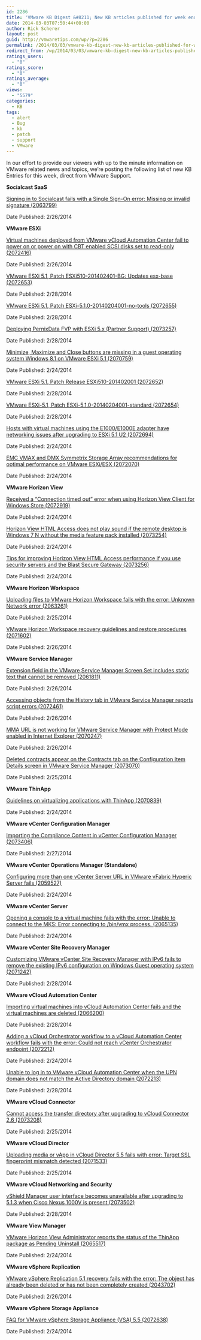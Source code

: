 ```yaml
---
id: 2286
title: 'VMware KB Digest &#8211; New KB articles published for week ending 2/29/14'
date: 2014-03-03T07:50:44+00:00
author: Rick Scherer
layout: post
guid: http://vmwaretips.com/wp/?p=2286
permalink: /2014/03/03/vmware-kb-digest-new-kb-articles-published-for-week-ending-22914/
redirect_from: /wp/2014/03/03/vmware-kb-digest-new-kb-articles-published-for-week-ending-22914/
ratings_users:
  - "0"
ratings_score:
  - "0"
ratings_average:
  - "0"
views:
  - "5579"
categories:
  - KB
tags:
  - alert
  - Bug
  - kb
  - patch
  - support
  - VMware
---
```

In our effort to provide our viewers with up to the minute information on VMware related news and topics, we&#8217;re posting the following list of new KB Entries for this week, direct from VMware Support.



**Socialcast SaaS**
  
[Signing in to Socialcast fails with a Single Sign-On error: Missing or invalid signature (2063799)](http://bit.ly/NneUOM)
  
Date Published: 2/26/2014

**VMware ESXi**
  
[Virtual machines deployed from VMware vCloud Automation Center fail to power on or power on with CBT enabled SCSI disks set to read-only (2072416)](http://bit.ly/1ojVhTb)
  
Date Published: 2/26/2014
  
[VMware ESXi 5.1, Patch ESXi510-201402401-BG: Updates esx-base (2072653)](http://bit.ly/1ojVkhK)
  
Date Published: 2/28/2014
  
[VMware ESXi 5.1, Patch ESXi-5.1.0-20140204001-no-tools (2072655)](http://bit.ly/NneUOP)
  
Date Published: 2/28/2014
  
[Deploying PernixData FVP with ESXi 5.x (Partner Support) (2073257)](http://bit.ly/1ojVkhR)
  
Date Published: 2/28/2014
  
[Minimize, Maximize and Close buttons are missing in a guest operating system Windows 8.1 on VMware ESXi 5.1 (2070759)](http://bit.ly/NneVCw)
  
Date Published: 2/24/2014
  
[VMware ESXi 5.1, Patch Release ESXi510-201402001 (2072652)](http://bit.ly/1ojVi9u)
  
Date Published: 2/28/2014
  
[VMware ESXi-5.1, Patch ESXi-5.1.0-20140204001-standard (2072654)](http://bit.ly/1ojVkhU)
  
Date Published: 2/28/2014
  
[Hosts with virtual machines using the E1000/E1000E adapter have networking issues after upgrading to ESXi 5.1 U2 (2072694)](http://bit.ly/NneVSR)
  
Date Published: 2/24/2014
  
[EMC VMAX and DMX Symmetrix Storage Array recommendations for optimal performance on VMware ESXi/ESX (2072070)](http://bit.ly/NneUOX)
  
Date Published: 2/24/2014

**VMware Horizon View**
  
[Received a “Connection timed out” error when using Horizon View Client for Windows Store (2072919)](http://bit.ly/1ojVkyb)
  
Date Published: 2/24/2014
  
[Horizon View HTML Access does not play sound if the remote desktop is Windows 7 N without the media feature pack installed (2073254)](http://bit.ly/NneXKp)
  
Date Published: 2/24/2014
  
[Tips for improving Horizon View HTML Access performance if you use security servers and the Blast Secure Gateway (2073256)](http://bit.ly/1ojVkyc)
  
Date Published: 2/24/2014

**VMware Horizon Workspace**
  
[Uploading files to VMware Horizon Workspace fails with the error: Unknown Network error (2063261)](http://bit.ly/NneXKt)
  
Date Published: 2/25/2014
  
[VMware Horizon Workspace recovery guidelines and restore procedures (2071602)](http://bit.ly/1ojVkyj)
  
Date Published: 2/26/2014

**VMware Service Manager**
  
[Extension field in the VMware Service Manager Screen Set includes static text that cannot be removed (2061811)](http://bit.ly/1ojVkyk)
  
Date Published: 2/26/2014
  
[Accessing objects from the History tab in VMware Service Manager reports script errors (2072461)](http://bit.ly/NneVSW)
  
Date Published: 2/26/2014
  
 [MMA URL is not working for VMware Service Manager with Protect Mode enabled in Internet Explorer (2070247)](http://bit.ly/1ojVi9I)
  
Date Published: 2/26/2014
  
[Deleted contracts appear on the Contracts tab on the Configuration Item Details screen in VMware Service Manager (2073070)](http://bit.ly/1ojVkyr)
  
Date Published: 2/25/2014

**VMware ThinApp**
  
[Guidelines on virtualizing applications with ThinApp (2070839)](http://bit.ly/NneXKH)
  
Date Published: 2/24/2014

**VMware vCenter Configuration Manager**
  
[Importing the Compliance Content in vCenter Configuration Manager (2073406)](http://bit.ly/NneY0Y)
  
Date Published: 2/27/2014

**VMware vCenter Operations Manager (Standalone)**
  
[Configuring more than one vCenter Server URL in VMware vFabric Hyperic Server fails (2059527)](http://bit.ly/1ojVi9L)
  
Date Published: 2/24/2014

**VMware vCenter Server**
  
[Opening a console to a virtual machine fails with the error: Unable to connect to the MKS: Error connecting to /bin/vmx process. (2065135)](http://bit.ly/NneVT1)
  
Date Published: 2/24/2014

**VMware vCenter Site Recovery Manager**
  
[Customizing VMware vCenter Site Recovery Manager with IPv6 fails to remove the existing IPv6 configuration on Windows Guest operating system (2071242)](http://bit.ly/1ojViq0)
  
Date Published: 2/28/2014

**VMware vCloud Automation Center**
  
[Importing virtual machines into vCloud Automation Center fails and the virtual machines are deleted (2066200)](http://bit.ly/1ojVkOJ)
  
Date Published: 2/28/2014
  
[Adding a vCloud Orchestrator workflow to a vCloud Automation Center workflow fails with the error: Could not reach vCenter Orchestrator endpoint (2072212)](http://bit.ly/NneVT5)
  
Date Published: 2/24/2014
  
[Unable to log in to VMware vCloud Automation Center when the UPN domain does not match the Active Directory domain (2072213)](http://bit.ly/1ojVkOM)
  
Date Published: 2/28/2014

**VMware vCloud Connector**
  
[Cannot access the transfer directory after upgrading to vCloud Connector 2.6 (2073208)](http://bit.ly/1etIvMj)
  
Date Published: 2/25/2014

**VMware vCloud Director**
  
[Uploading media or vApp in vCloud Director 5.5 fails with error: Target SSL fingerprint mismatch detected (2071533)](http://bit.ly/1ojViqa)
  
Date Published: 2/25/2014

**VMware vCloud Networking and Security**
  
[vShield Manager user interface becomes unavailable after upgrading to 5.1.3 when Cisco Nexus 1000V is present (2073502)](http://bit.ly/1dIQQfI)
  
Date Published: 2/28/2014

**VMware View Manager**
  
[VMware Horizon View Administrator reports the status of the ThinApp package as Pending Uninstall (2065517)](http://bit.ly/NneY1a)
  
Date Published: 2/24/2014

**VMware vSphere Replication**
  
[VMware vSphere Replication 5.1 recovery fails with the error: The object has already been deleted or has not been completely created (2043702)](http://bit.ly/1ojViqc)
  
Date Published: 2/26/2014

**VMware vSphere Storage Appliance**
  
[FAQ for VMware vSphere Storage Appliance (VSA) 5.5 (2072638)](http://bit.ly/NneY1b)
  
Date Published: 2/24/2014